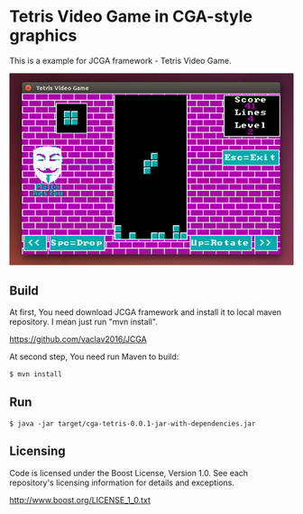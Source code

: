 # Tetris Video Game in CGA-style graphics

This is a example for JCGA framework - Tetris Video Game.

![Tetris Video Game](screenshot-tetris.png)

## Build

At first, You need download JCGA framework and install it to local maven repository. I mean just run "mvn install".

https://github.com/vaclav2016/JCGA

At second step, You need run Maven to build:

    $ mvn install

## Run

    $ java -jar target/cga-tetris-0.0.1-jar-with-dependencies.jar

## Licensing

Code is licensed under the Boost License, Version 1.0. See each
repository's licensing information for details and exceptions.

http://www.boost.org/LICENSE_1_0.txt
